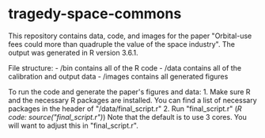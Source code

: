 # tragedy-space-commons

This repository contains data, code, and images for the paper "Orbital-use fees could more than quadruple the value of the space industry". The output was generated in R version 3.6.1.

File structure:
	- /bin contains all of the R code
	- /data contains all of the calibration and output data
	- /images contains all generated figures

To run the code and generate the paper's figures and data:
	1. Make sure R and the necessary R packages are installed. 
	You can find a list of necessary packages in the header of "/data/final_script.r"
	2. Run "final_script.r" (_R code: source("final_script.r")_)
	Note that the default is to use 3 cores. You will want to adjust this in "final_script.r".


